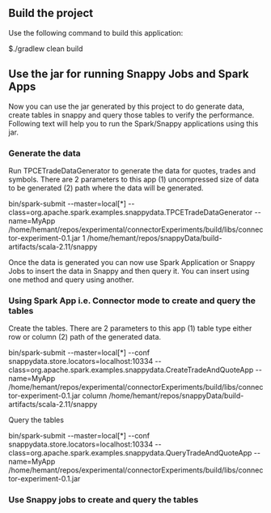 ## Build the project
Use the following command to build this application: 
 
$./gradlew clean build 

## Use the jar for running Snappy Jobs and Spark Apps 
Now you can use the jar generated by this project to do generate data, create tables in snappy and query those tables to verify the performance. Following text will help you to run the Spark/Snappy applications using this jar. 

### Generate the data 
Run TPCETradeDataGenerator to generate the data for quotes, trades and symbols. There are 2 parameters to this app (1) uncompressed size of data to be generated (2) path where the data will be generated. 

bin/spark-submit --master=local[*]   --class=org.apache.spark.examples.snappydata.TPCETradeDataGenerator    --name=MyApp /home/hemant/repos/experimental/connectorExperiments/build/libs/connector-experiment-0.1.jar    1  /home/hemant/repos/snappyData/build-artifacts/scala-2.11/snappy 

Once the data is generated you can now use Spark Application or Snappy Jobs to insert the data in Snappy and then query it. You can insert using one method and query using another. 

### Using Spark App i.e. Connector mode to create and query the tables 

Create the tables. There are 2 parameters to this app (1) table type either row or column (2) path of the generated data. 
 
bin/spark-submit --master=local[*]   --conf snappydata.store.locators=localhost:10334  --class=org.apache.spark.examples.snappydata.CreateTradeAndQuoteApp    --name=MyApp /home/hemant/repos/experimental/connectorExperiments/build/libs/connector-experiment-0.1.jar     column /home/hemant/repos/snappyData/build-artifacts/scala-2.11/snappy  

Query the tables 

bin/spark-submit --master=local[*]   --conf snappydata.store.locators=localhost:10334  --class=org.apache.spark.examples.snappydata.QueryTradeAndQuoteApp    --name=MyApp /home/hemant/repos/experimental/connectorExperiments/build/libs/connector-experiment-0.1.jar

### Use Snappy jobs to create and query the tables


